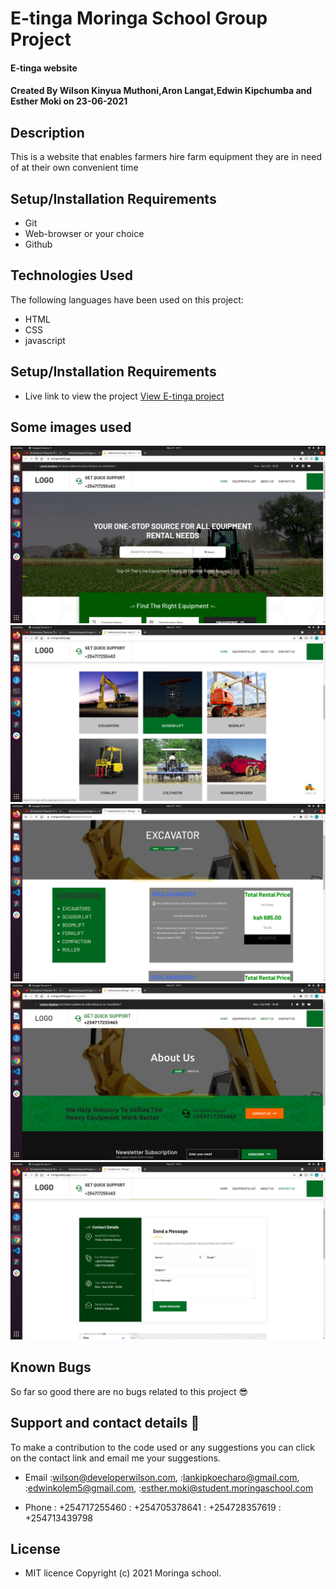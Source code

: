 # E-tinga Moringa School Group Project
#### E-tinga website
#### Created By Wilson Kinyua Muthoni,Aron Langat,Edwin Kipchumba and Esther Moki on 23-06-2021
## Description
This is a website that enables farmers hire farm equipment they are in need of at their own convenient time
## Setup/Installation Requirements
* Git
* Web-browser or your choice
* Github
## Technologies Used
 The following languages have been used on this project:
 * HTML
 * CSS
 * javascript
## Setup/Installation Requirements

* Live link to view the project <a href="https://e-tinga.netlify.app/">View E-tinga project</a>
## Some images used
<img src="./assets/screenshots/one.png" alt="screenshot" />
<img src="./assets/screenshots/two.png" alt="screenshot" />
<img src="./assets/screenshots/three.png" alt="screenshot" />
<img src="./assets/screenshots/four.png" alt="screenshot" />
<img src="./assets/screenshots/five.png" alt="screenshot" />

## Known Bugs
 So far so good there are no bugs related to this project 😎
## Support and contact details 🙂
To make a contribution to the code used or any suggestions you can click on the contact link and email me your suggestions.
* Email :wilson@developerwilson.com,
        :lankipkoecharo@gmail.com,
        :edwinkolem5@gmail.com,
        :esther.moki@student.moringaschool.com

* Phone : +254717255460
        : +254705378641
        : +254728357619
        : +254713439798
## License
* MIT licence Copyright (c) 2021 Moringa school.